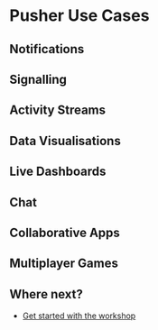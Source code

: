 # Pusher Use Cases

## Notifications

## Signalling

## Activity Streams

## Data Visualisations

## Live Dashboards

## Chat

## Collaborative Apps

## Multiplayer Games


## Where next?

* [Get started with the workshop](../getting-started/README.md)
